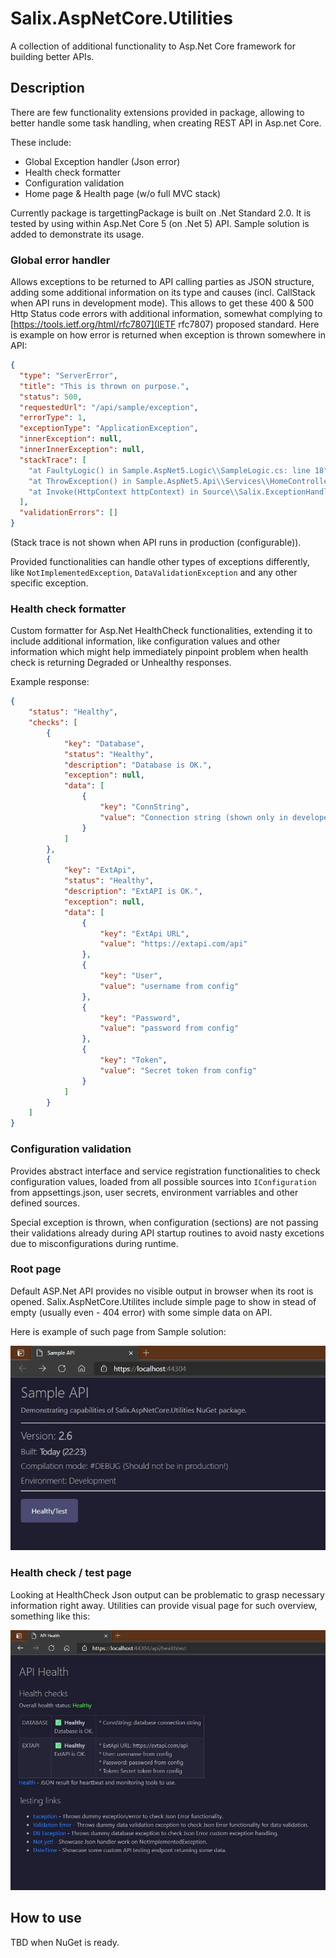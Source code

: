 # Salix.AspNetCore.Utilities
A collection of additional functionality to Asp.Net Core framework for building better APIs.

## Description

There are few functionality extensions provided in package, allowing to better handle some task handling, when creating REST API in Asp.net Core.

These include:

* Global Exception handler (Json error) 
* Health check formatter
* Configuration validation
* Home page & Health page (w/o full MVC stack)

Currently package is targettingPackage is built on .Net Standard 2.0. It is tested by using within Asp.Net Core 5 (on .Net 5) API. Sample solution is added to demonstrate its usage.

### Global error handler

Allows exceptions to be returned to API calling parties as JSON structure, adding some additional information on its type and causes (incl. CallStack when API runs in development mode). This allows to get these 400 & 500 Http Status code errors with additional information, somewhat complying to [https://tools.ietf.org/html/rfc7807](IETF rfc7807) proposed standard. Here is example on how error is returned when exception is thrown somewhere in API:
```json
{
  "type": "ServerError",
  "title": "This is thrown on purpose.",
  "status": 500,
  "requestedUrl": "/api/sample/exception",
  "errorType": 1,
  "exceptionType": "ApplicationException",
  "innerException": null,
  "innerInnerException": null,
  "stackTrace": [
    "at FaultyLogic() in Sample.AspNet5.Logic\\SampleLogic.cs: line 18",
    "at ThrowException() in Sample.AspNet5.Api\\Services\\HomeController.cs: line 110",
    "at Invoke(HttpContext httpContext) in Source\\Salix.ExceptionHandling\\ApiJsonExceptionMiddleware.cs: line 56"
  ],
  "validationErrors": []
}
```
(Stack trace is not shown when API runs in production (configurable)).

Provided functionalities can handle other types of exceptions differently, like `NotImplementedException`, `DataValidationException` and any other specific exception.



### Health check formatter
Custom formatter for Asp.Net HealthCheck functionalities, extending it to include additional information, like configuration values and other information which might help immediately pinpoint problem when health check is returning Degraded or Unhealthy responses. 

Example response:

```json
{
    "status": "Healthy",
    "checks": [
        {
            "key": "Database",
            "status": "Healthy",
            "description": "Database is OK.",
            "exception": null,
            "data": [
                {
                    "key": "ConnString",
                    "value": "Connection string (shown only in developer mode)"
                }
            ]
        },
        {
            "key": "ExtApi",
            "status": "Healthy",
            "description": "ExtAPI is OK.",
            "exception": null,
            "data": [
                {
                    "key": "ExtApi URL",
                    "value": "https://extapi.com/api"
                },
                {
                    "key": "User",
                    "value": "username from config"
                },
                {
                    "key": "Password",
                    "value": "password from config"
                },
                {
                    "key": "Token",
                    "value": "Secret token from config"
                }
            ]
        }
    ]
}
```


### Configuration validation

Provides abstract interface and service registration functionalities to check configuration values, loaded from all possible sources into `IConfiguration` from appsettings.json, user secrets, environment varriables and other defined sources.

Special exception is thrown, when configuration (sections) are not passing their validations already during API startup routines to avoid nasty excetions due to misconfigurations during runtime.

### Root page

Default ASP.Net API provides no visible output in browser when its root is opened. Salix.AspNetCore.Utilites include simple page to show in stead of empty (usually even - 404 error) with some simple data on API.

Here is example of such page from Sample solution:

![Root page example](Documentation/root-page.JPG)


### Health check / test page

Looking at HealthCheck Json output can be problematic to grasp necessary information right away. Utilities can provide visual page for such overview, something like this:

![Health check and testing page](Documentation/health-check-page.JPG)


## How to use

TBD when NuGet is ready.